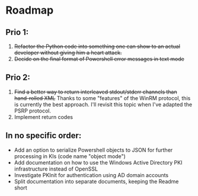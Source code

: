 # Roadmap

## Prio 1:

1. ~~Refactor the Python code into something one can show to an actual developer without giving him a heart attack.~~
2. ~~Decide on the final format of Powershell error messages in text mode~~

## Prio 2:

1. ~~Find a better way to return interleaved stdout/stderr channels than hand-rolled XML~~
   Thanks to some "features" of the WinRM protocol, this is currently the best approach. I'll revisit this topic
   when I've adapted the PSRP protocol.
2. Implement return codes

## In no specific order:

- Add an option to serialize Powershell objects to JSON for further processing in KIs (code name "object mode")
- Add documentation on how to use the Windows Active Directory PKI infrastructure instead of OpenSSL
- Investigate PKInit for authentication using AD domain accounts
- Split documentation into separate documents, keeping the Readme short
